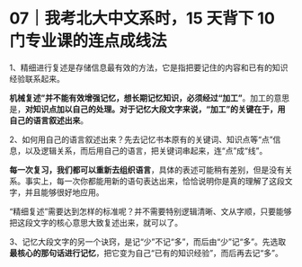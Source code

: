 # 07｜我考北大中文系时，15 天背下 10 门专业课的连点成线法

1、精细进行复述是存储信息最有效的方法，它是指把要记住的内容和已有的知识经验联系起来。

**机械复述”并不能有效增强记忆，想长期记忆知识，必须经过“加工”**。加工的意思是，**对知识点加以自己的处理。对于记忆大段文字来说，“加工”的关键在于，用自己的语言叙述出来**。

2、如何用自己的语言叙述出来？先去记忆书本原有的关键词、知识点等“点”信息，以及逻辑关系，而后用自己的语言，把关键词串起来，连“点”成“线”。

**每一次复习，我们都可以重新去组织语言**，具体的表述可能稍有差别，但是没有关系。事实上，每一次你都能用新的语句表达出来，恰恰说明你是真的理解了这段文字，并且能够很好地应用。

“精细复述”需要达到怎样的标准呢？并不需要特别逻辑清晰、文从字顺，只要能够把这段文字的核心意思大致复述出来，就可以了。

3、记忆大段文字的另一个诀窍，是记“少”不记“多”，而后由“少”记“多”。先选取**最核心的那句话进行记忆**，把它变为自己“已有的知识经验”，而后再去记“多”。